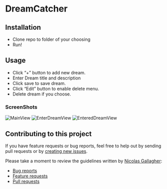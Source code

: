 DreamCatcher
============

## Installation
* Clone repo to folder of your choosing
* Run!

## Usage
* Click “+” button to add new dream. 
* Enter Dream title and description
* Click save to save dream.
* Click “Edit” button to enable delete menu.
* Delete dream if you choose. 

### ScreenShots
![MainView](https://cldup.com/f9uHifEy9N.png)
![EnterDreamView](https://cldup.com/aIv17Ip5yZ.png)
![EnteredDreamView](https://cldup.com/dlYRpyt6Sg.png)

## Contributing to this project
If you have feature requests or bug reports, feel free to help out by sending pull requests or by [creating new issues](https://github.com/gabemdev/MMDreamCatcher/issues/new). 

Please take a moment to review the guidelines written by [Nicolas Gallagher](https://github.com/necolas/):
* [Bug reports](https://github.com/necolas/issue-guidelines/blob/master/CONTRIBUTING.md#bugs)
* [Feature requests](https://github.com/necolas/issue-guidelines/blob/master/CONTRIBUTING.md#features)
* [Pull requests](https://github.com/necolas/issue-guidelines/blob/master/CONTRIBUTING.md#pull-requests)
